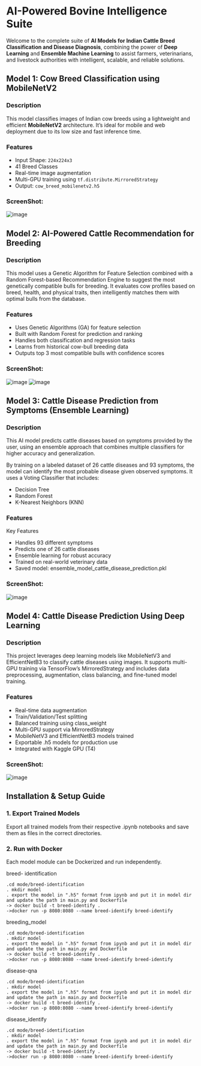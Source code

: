 # AI-Powered Bovine Intelligence Suite

Welcome to the complete suite of **AI Models for Indian Cattle Breed Classification and Disease Diagnosis**, combining the power of **Deep Learning** and **Ensemble Machine Learning** to assist farmers, veterinarians, and livestock authorities with intelligent, scalable, and reliable solutions.


## Model 1: Cow Breed Classification using MobileNetV2

### Description
This model classifies images of Indian cow breeds using a lightweight and efficient **MobileNetV2** architecture. It’s ideal for mobile and web deployment due to its low size and fast inference time.

### Features
- Input Shape: `224x224x3`
- 41 Breed Classes
- Real-time image augmentation
- Multi-GPU training using `tf.distribute.MirroredStrategy`
- Output: `cow_breed_mobilenetv2.h5`

### ScreenShot:
  ![image](https://github.com/user-attachments/assets/fd3b0f51-38f3-4345-8d07-0ed78547329c)

## Model 2: AI-Powered Cattle Recommendation for Breeding
### Description
This model uses a Genetic Algorithm for Feature Selection combined with a Random Forest-based Recommendation Engine to suggest the most genetically compatible bulls for breeding. It evaluates cow profiles based on breed, health, and physical traits, then intelligently matches them with optimal bulls from the database.

### Features
- Uses Genetic Algorithms (GA) for feature selection
- Built with Random Forest for prediction and ranking
- Handles both classification and regression tasks
- Learns from historical cow-bull breeding data
- Outputs top 3 most compatible bulls with confidence scores

### ScreenShot:
![image](https://github.com/user-attachments/assets/75a715df-2b98-4510-8aaf-a276d11db6c9)
![image](https://github.com/user-attachments/assets/913f2ca3-559c-4a38-9529-db2ecca15e43)



## Model 3: Cattle Disease Prediction from Symptoms (Ensemble Learning)
### Description
This AI model predicts cattle diseases based on symptoms provided by the user, using an ensemble approach that combines multiple classifiers for higher accuracy and generalization.

By training on a labeled dataset of 26 cattle diseases and 93 symptoms, the model can identify the most probable disease given observed symptoms. It uses a Voting Classifier that includes:
- Decision Tree
- Random Forest
- K-Nearest Neighbors (KNN)

### Features
Key Features
- Handles 93 different symptoms
- Predicts one of 26 cattle diseases
- Ensemble learning for robust accuracy
- Trained on real-world veterinary data
- Saved model: ensemble_model_cattle_disease_prediction.pkl

### ScreenShot:
![image](https://github.com/user-attachments/assets/92433235-9622-48b2-b825-9e4b90cb0439)


## Model 4: Cattle Disease Prediction Using Deep Learning
### Description
This project leverages deep learning models like MobileNetV3 and EfficientNetB3 to classify cattle diseases using images. It supports multi-GPU training via TensorFlow’s MirroredStrategy and includes data preprocessing, augmentation, class balancing, and fine-tuned model training.

### Features
- Real-time data augmentation
- Train/Validation/Test splitting
- Balanced training using class_weight
- Multi-GPU support via MirroredStrategy
- MobileNetV3 and EfficientNetB3 models trained
- Exportable .h5 models for production use
- Integrated with Kaggle GPU (T4)

### ScreenShot:
![image](https://github.com/user-attachments/assets/f1dd4749-5ee8-451a-a0ea-9fbcf367d4eb)


## Installation & Setup Guide

###  1. Export Trained Models
Export all trained models from their respective .ipynb notebooks and save them as files in the correct directories.

### 2. Run with Docker
Each model module can be Dockerized and run independently.

breed- identification 
```
.cd mode/breed-identification
. mkdir model
. export the model in ".h5" format from ipynb and put it in model dir and update the path in main.py and Dockerfile
-> docker build -t breed-identify .
->docker run -p 8080:8080 --name breed-identify breed-identify
```

breeding_model
```
.cd mode/breed-identification
. mkdir model
. export the model in ".h5" format from ipynb and put it in model dir and update the path in main.py and Dockerfile
-> docker build -t breed-identify .
->docker run -p 8080:8080 --name breed-identify breed-identify
```


disease-qna
```
.cd mode/breed-identification
. mkdir model
. export the model in ".h5" format from ipynb and put it in model dir and update the path in main.py and Dockerfile
-> docker build -t breed-identify .
->docker run -p 8080:8080 --name breed-identify breed-identify
```



disease_identify
```
.cd mode/breed-identification
. mkdir model
. export the model in ".h5" format from ipynb and put it in model dir and update the path in main.py and Dockerfile
-> docker build -t breed-identify .
->docker run -p 8080:8080 --name breed-identify breed-identify
```
